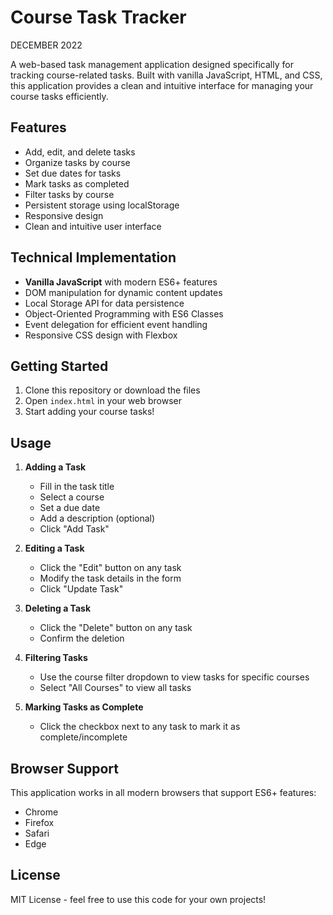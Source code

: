 # Course Task Tracker
DECEMBER 2022

A web-based task management application designed specifically for tracking course-related tasks. Built with vanilla JavaScript, HTML, and CSS, this application provides a clean and intuitive interface for managing your course tasks efficiently.

## Features

- Add, edit, and delete tasks
- Organize tasks by course
- Set due dates for tasks
- Mark tasks as completed
- Filter tasks by course
- Persistent storage using localStorage
- Responsive design
- Clean and intuitive user interface

## Technical Implementation

- **Vanilla JavaScript** with modern ES6+ features
- DOM manipulation for dynamic content updates
- Local Storage API for data persistence
- Object-Oriented Programming with ES6 Classes
- Event delegation for efficient event handling
- Responsive CSS design with Flexbox

## Getting Started

1. Clone this repository or download the files
2. Open `index.html` in your web browser
3. Start adding your course tasks!

## Usage

1. **Adding a Task**
   - Fill in the task title
   - Select a course
   - Set a due date
   - Add a description (optional)
   - Click "Add Task"

2. **Editing a Task**
   - Click the "Edit" button on any task
   - Modify the task details in the form
   - Click "Update Task"

3. **Deleting a Task**
   - Click the "Delete" button on any task
   - Confirm the deletion

4. **Filtering Tasks**
   - Use the course filter dropdown to view tasks for specific courses
   - Select "All Courses" to view all tasks

5. **Marking Tasks as Complete**
   - Click the checkbox next to any task to mark it as complete/incomplete

## Browser Support

This application works in all modern browsers that support ES6+ features:
- Chrome
- Firefox
- Safari
- Edge

## License

MIT License - feel free to use this code for your own projects! 

